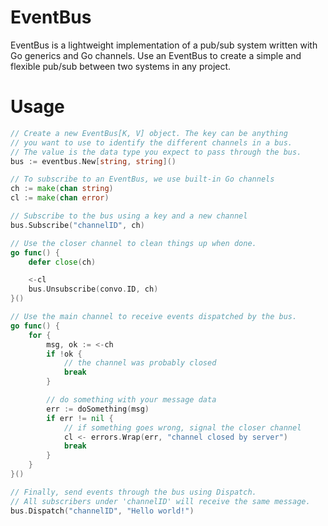 # EventBus

EventBus is a lightweight implementation of a pub/sub system written with Go generics and Go channels. Use an EventBus to create a simple and flexible pub/sub between two systems in any project.

# Usage

```go
// Create a new EventBus[K, V] object. The key can be anything
// you want to use to identify the different channels in a bus.
// The value is the data type you expect to pass through the bus.
bus := eventbus.New[string, string]()

// To subscribe to an EventBus, we use built-in Go channels
ch := make(chan string)
cl := make(chan error)

// Subscribe to the bus using a key and a new channel
bus.Subscribe("channelID", ch)

// Use the closer channel to clean things up when done.
go func() {
    defer close(ch)

    <-cl
    bus.Unsubscribe(convo.ID, ch)
}()

// Use the main channel to receive events dispatched by the bus.
go func() {
    for {
        msg, ok := <-ch
        if !ok {
            // the channel was probably closed
            break
        }

        // do something with your message data
        err := doSomething(msg)
        if err != nil {
            // if something goes wrong, signal the closer channel
            cl <- errors.Wrap(err, "channel closed by server")
            break
        }
    }
}()

// Finally, send events through the bus using Dispatch.
// All subscribers under 'channelID' will receive the same message.
bus.Dispatch("channelID", "Hello world!")
```
